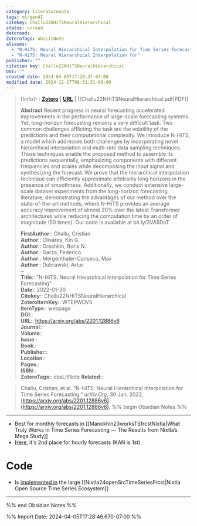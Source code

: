 ```yaml
---
category: literaturenote
tags: ml/genAI
citekey: Challu22NHiTSNeuralHierarchical
status: unread
dateread: 
ZoteroTags: obsLitNote
aliases:
  - "N-HiTS: Neural Hierarchical Interpolation for Time Series Forecasting"
  - "N-HiTS: Neural Hierarchical Interpolation for"
publisher: ""
citation key: Challu22NHiTSNeuralHierarchical
DOI: ""
created date: 2024-04-05T17:28:37-07:00
modified date: 2024-12-17T08:51:31-08:00
---
```


> [!info]- : [**Zotero**](zotero://select/library/items/WTEPWDV5)   | [**URL**](https://arxiv.org/abs/2201.12886v6) | [[Challu22NHiTSNeuralHierarchical.pdf|PDF]]
>
> 
> **Abstract**
> Recent progress in neural forecasting accelerated improvements in the performance of large-scale forecasting systems. Yet, long-horizon forecasting remains a very difficult task. Two common challenges afflicting the task are the volatility of the predictions and their computational complexity. We introduce N-HiTS, a model which addresses both challenges by incorporating novel hierarchical interpolation and multi-rate data sampling techniques. These techniques enable the proposed method to assemble its predictions sequentially, emphasizing components with different frequencies and scales while decomposing the input signal and synthesizing the forecast. We prove that the hierarchical interpolation technique can efficiently approximate arbitrarily long horizons in the presence of smoothness. Additionally, we conduct extensive large-scale dataset experiments from the long-horizon forecasting literature, demonstrating the advantages of our method over the state-of-the-art methods, where N-HiTS provides an average accuracy improvement of almost 20% over the latest Transformer architectures while reducing the computation time by an order of magnitude (50 times). Our code is available at bit.ly/3VA5DoT
> 
> 
> **FirstAuthor**:: Challu, Cristian  
> **Author**:: Olivares, Kin G.  
> **Author**:: Oreshkin, Boris N.  
> **Author**:: Garza, Federico  
> **Author**:: Mergenthaler-Canseco, Max  
> **Author**:: Dubrawski, Artur  
~    
> **Title**:: "N-HiTS: Neural Hierarchical Interpolation for Time Series Forecasting"  
> **Date**:: 2022-01-30  
> **Citekey**:: Challu22NHiTSNeuralHierarchical  
> **ZoteroItemKey**:: WTEPWDV5  
> **itemType**:: webpage  
> **DOI**::   
> **URL**:: https://arxiv.org/abs/2201.12886v6  
> **Journal**::   
> **Volume**::   
> **Issue**::   
> **Book**::   
> **Publisher**::   
> **Location**::    
> **Pages**::   
> **ISBN**::   
> **ZoteroTags**:: obsLitNote
>**Related**:: 

> Challu, Cristian, et al. “N-HiTS: Neural Hierarchical Interpolation for Time Series Forecasting.” _arXiv.Org_, 30 Jan. 2022, [https://arxiv.org/abs/2201.12886v6](https://arxiv.org/abs/2201.12886v6).
%% begin Obsidian Notes %%
___
- Best for monthly forecasts in [[Manokhin23worksTSfrcstNixtla|What Truly Works in Time Series Forecasting — The Results from Nixtla’s Mega Study]]
- [Here](Peixeiro24tsFrcstKAN), it's 2nd place for hourly forecasts (KAN is 1st)
# Code
- Is [implemented in](https://nixtlaverse.nixtla.io/neuralforecast/models.nhits.html) the large [[Nixtla24openSrcTimeSeriesFrcst|Nixtla Open Source Time Series Ecosystem]]

___
%% end Obsidian Notes %%


%% Import Date: 2024-04-05T17:28:46.670-07:00 %%
